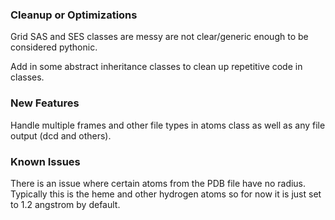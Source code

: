 ### Cleanup or Optimizations

Grid SAS and SES classes are messy are not clear/generic enough to be
considered pythonic.

Add in some abstract inheritance classes to clean up repetitive code in classes.

### New Features

Handle multiple frames and other file types in atoms class as well as any file
output (dcd and others).

### Known Issues

There is an issue where certain atoms from the PDB file have no radius.
Typically this is the heme and other hydrogen atoms
so for now it is just set to 1.2 angstrom by default.
